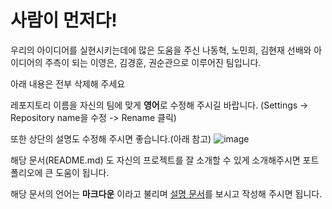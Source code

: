 # 사람이 먼저다!

우리의 아이디어를 실현시키는데에 많은 도움을 주신 나동혁, 노민희, 김현재 선배와
아이디어의 주측이 되는 이영은, 김경훈, 권순관으로 이루어진 팀입니다.

아래 내용은 전부 삭제해 주세요

레포지토리 이름을 자신의 팀에 맞게 **영어**로 수정해 주시길 바랍니다.
(Settings -> Repository name을 수정 -> Rename 클릭)

또한 상단의 설명도 수정해 주시면 좋습니다.(아래 참고)
![image](https://user-images.githubusercontent.com/32216112/61257935-2ea19400-a7ae-11e9-910b-f92a52c6262e.png)

해당 문서(README.md) 도 자신의 프로젝트를 잘 소개할 수 있게 소개해주시면 포트폴리오에 큰 도움이 됩니다.

해당 문서의 언어는 **마크다운** 이라고 불리며
[설명 문서](https://heropy.blog/2017/09/30/markdown/)를 보시고 작성해 주시면 됩니다.

